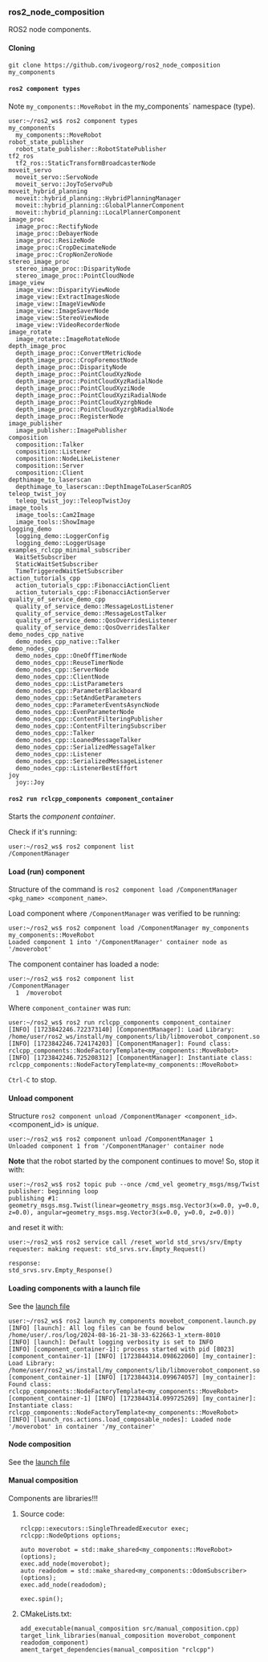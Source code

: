 ### ros2_node_composition

ROS2 node components.

#### Cloning

`git clone https://github.com/ivogeorg/ros2_node_composition my_components`

#### `ros2 component types`

Note `my_components::MoveRobot` in the my_components` namespace (type).  

```
user:~/ros2_ws$ ros2 component types
my_components
  my_components::MoveRobot
robot_state_publisher
  robot_state_publisher::RobotStatePublisher
tf2_ros
  tf2_ros::StaticTransformBroadcasterNode
moveit_servo
  moveit_servo::ServoNode
  moveit_servo::JoyToServoPub
moveit_hybrid_planning
  moveit::hybrid_planning::HybridPlanningManager
  moveit::hybrid_planning::GlobalPlannerComponent
  moveit::hybrid_planning::LocalPlannerComponent
image_proc
  image_proc::RectifyNode
  image_proc::DebayerNode
  image_proc::ResizeNode
  image_proc::CropDecimateNode
  image_proc::CropNonZeroNode
stereo_image_proc
  stereo_image_proc::DisparityNode
  stereo_image_proc::PointCloudNode
image_view
  image_view::DisparityViewNode
  image_view::ExtractImagesNode
  image_view::ImageViewNode
  image_view::ImageSaverNode
  image_view::StereoViewNode
  image_view::VideoRecorderNode
image_rotate
  image_rotate::ImageRotateNode
depth_image_proc
  depth_image_proc::ConvertMetricNode
  depth_image_proc::CropForemostNode
  depth_image_proc::DisparityNode
  depth_image_proc::PointCloudXyzNode
  depth_image_proc::PointCloudXyzRadialNode
  depth_image_proc::PointCloudXyziNode
  depth_image_proc::PointCloudXyziRadialNode
  depth_image_proc::PointCloudXyzrgbNode
  depth_image_proc::PointCloudXyzrgbRadialNode
  depth_image_proc::RegisterNode
image_publisher
  image_publisher::ImagePublisher
composition
  composition::Talker
  composition::Listener
  composition::NodeLikeListener
  composition::Server
  composition::Client
depthimage_to_laserscan
  depthimage_to_laserscan::DepthImageToLaserScanROS
teleop_twist_joy
  teleop_twist_joy::TeleopTwistJoy
image_tools
  image_tools::Cam2Image
  image_tools::ShowImage
logging_demo
  logging_demo::LoggerConfig
  logging_demo::LoggerUsage
examples_rclcpp_minimal_subscriber
  WaitSetSubscriber
  StaticWaitSetSubscriber
  TimeTriggeredWaitSetSubscriber
action_tutorials_cpp
  action_tutorials_cpp::FibonacciActionClient
  action_tutorials_cpp::FibonacciActionServer
quality_of_service_demo_cpp
  quality_of_service_demo::MessageLostListener
  quality_of_service_demo::MessageLostTalker
  quality_of_service_demo::QosOverridesListener
  quality_of_service_demo::QosOverridesTalker
demo_nodes_cpp_native
  demo_nodes_cpp_native::Talker
demo_nodes_cpp
  demo_nodes_cpp::OneOffTimerNode
  demo_nodes_cpp::ReuseTimerNode
  demo_nodes_cpp::ServerNode
  demo_nodes_cpp::ClientNode
  demo_nodes_cpp::ListParameters
  demo_nodes_cpp::ParameterBlackboard
  demo_nodes_cpp::SetAndGetParameters
  demo_nodes_cpp::ParameterEventsAsyncNode
  demo_nodes_cpp::EvenParameterNode
  demo_nodes_cpp::ContentFilteringPublisher
  demo_nodes_cpp::ContentFilteringSubscriber
  demo_nodes_cpp::Talker
  demo_nodes_cpp::LoanedMessageTalker
  demo_nodes_cpp::SerializedMessageTalker
  demo_nodes_cpp::Listener
  demo_nodes_cpp::SerializedMessageListener
  demo_nodes_cpp::ListenerBestEffort
joy
  joy::Joy
```  

#### `ros2 run rclcpp_components component_container`

Starts the _component container_.  

Check if it's running:
```
user:~/ros2_ws$ ros2 component list
/ComponentManager
```

#### Load (run) component

Structure of the command is `ros2 component load /ComponentManager <pkg_name> <component_name>`.

Load component where `/ComponentManager` was verified to be running:  
```
user:~/ros2_ws$ ros2 component load /ComponentManager my_components my_components::MoveRobot
Loaded component 1 into '/ComponentManager' container node as '/moverobot'
```  

The component container has loaded a node:  
```
user:~/ros2_ws$ ros2 component list
/ComponentManager
  1  /moverobot
```

Where `component_container` was run:  
```
user:~/ros2_ws$ ros2 run rclcpp_components component_container
[INFO] [1723842246.722373140] [ComponentManager]: Load Library: /home/user/ros2_ws/install/my_components/lib/libmoverobot_component.so
[INFO] [1723842246.724174203] [ComponentManager]: Found class: rclcpp_components::NodeFactoryTemplate<my_components::MoveRobot>
[INFO] [1723842246.725208312] [ComponentManager]: Instantiate class: rclcpp_components::NodeFactoryTemplate<my_components::MoveRobot>
```

`Ctrl-C` to stop.  

#### Unload component

Structure `ros2 component unload /ComponentManager <component_id>`. <component_id> is _unique_.

```
user:~/ros2_ws$ ros2 component unload /ComponentManager 1
Unloaded component 1 from '/ComponentManager' container node
```

**Note** that the robot started by the component continues to move! So, stop it with:
```
user:~/ros2_ws$ ros2 topic pub --once /cmd_vel geometry_msgs/msg/Twist
publisher: beginning loop
publishing #1: geometry_msgs.msg.Twist(linear=geometry_msgs.msg.Vector3(x=0.0, y=0.0, z=0.0), angular=geometry_msgs.msg.Vector3(x=0.0, y=0.0, z=0.0))
```
and reset it with:
```
user:~/ros2_ws$ ros2 service call /reset_world std_srvs/srv/Empty
requester: making request: std_srvs.srv.Empty_Request()

response:
std_srvs.srv.Empty_Response()
```

#### Loading components with a launch file

See the [launch file](launch/movebot_component.launch.py)

```
user:~/ros2_ws$ ros2 launch my_components movebot_component.launch.py
[INFO] [launch]: All log files can be found below /home/user/.ros/log/2024-08-16-21-38-33-622663-1_xterm-8010
[INFO] [launch]: Default logging verbosity is set to INFO
[INFO] [component_container-1]: process started with pid [8023]
[component_container-1] [INFO] [1723844314.098622060] [my_container]: Load Library: /home/user/ros2_ws/install/my_components/lib/libmoverobot_component.so
[component_container-1] [INFO] [1723844314.099674057] [my_container]: Found class: rclcpp_components::NodeFactoryTemplate<my_components::MoveRobot>
[component_container-1] [INFO] [1723844314.099725269] [my_container]: Instantiate class: rclcpp_components::NodeFactoryTemplate<my_components::MoveRobot>
[INFO] [launch_ros.actions.load_composable_nodes]: Loaded node '/moverobot' in container '/my_container'
```

#### Node composition

See the [launch file](launch/combine_components.launch.py)

#### Manual composition

Components are libraries!!! 

1. Source code:
   ```
   rclcpp::executors::SingleThreadedExecutor exec;
   rclcpp::NodeOptions options;

   auto moverobot = std::make_shared<my_components::MoveRobot>(options);
   exec.add_node(moverobot);
   auto readodom = std::make_shared<my_components::OdomSubscriber>(options);
   exec.add_node(readodom);

   exec.spin();
   ```
2. CMakeLists.txt:
   ```
   add_executable(manual_composition src/manual_composition.cpp)
   target_link_libraries(manual_composition moverobot_component readodom_component)
   ament_target_dependencies(manual_composition "rclcpp")
   ```



